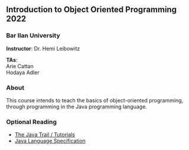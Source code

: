 ## Introduction to Object Oriented Programming 2022
### Bar Ilan University

**Instructor**: Dr. Hemi Leibowitz

**TAs**:<br>
Arie Cattan<br>
Hodaya Adler<br>

### About

This course intends to teach the basics of object-oriented programming, through programming in the Java programming language.


### Optional Reading

* [The Java Trail / Tutorials](http://docs.oracle.com/javase/tutorial/reallybigindex.html)
* [Java Language Specification](materials/jls3.pdf)